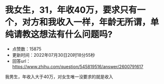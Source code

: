 # 我女生，31，年收40万，要求只有一个，对方和我收入一样，年龄无所谓，单纯请教这想法有什么问题吗?
- 点赞数：15875
- 更新时间：2022年07月30日20时18分55秒
- 回答url：https://www.zhihu.com/question/545819516/answer/2600791617
<body>
 <p data-pid="PZgdL6dI">我男生，年收入大于40万，对女生唯一没要求的就是收入</p>
</body>